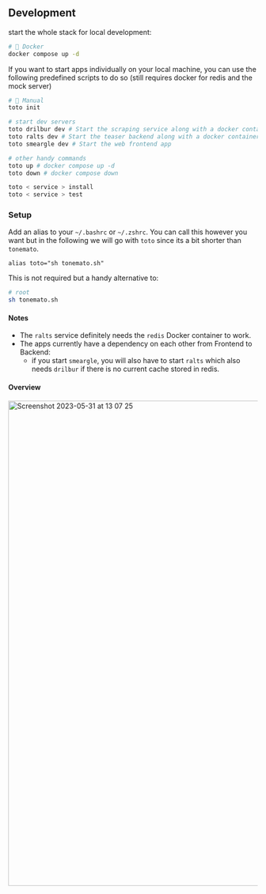 ## Development

start the whole stack for local development:

```bash
# 🐳 Docker
docker compose up -d
```

If you want to start apps individually on your local machine, you can use the following predefined scripts to do so (still requires docker for redis and the mock server)

```bash
# 🍅 Manual
toto init

# start dev servers
toto drilbur dev # Start the scraping service along with a docker container running the mock server
toto ralts dev # Start the teaser backend along with a docker container running redis
toto smeargle dev # Start the web frontend app

# other handy commands
toto up # docker compose up -d
toto down # docker compose down

toto < service > install
toto < service > test
```

### Setup

Add an alias to your `~/.bashrc` or `~/.zshrc`.
You can call this however you want but in the following we will go with `toto` since its a bit shorter than `tonemato`.

```nano
alias toto="sh tonemato.sh"
```

This is not required but a handy alternative to:

```bash
# root
sh tonemato.sh
```

#### Notes

- The `ralts` service definitely needs the `redis` Docker container to work.
- The apps currently have a dependency on each other from Frontend to Backend:
  - if you start `smeargle`, you will also have to start `ralts` which also needs `drilbur` if there is no current cache stored in redis.

#### Overview
<img width="981" alt="Screenshot 2023-05-31 at 13 07 25" src="https://github.com/ropfoo/tonemato/assets/18482002/609b82ed-24ec-4edc-a82d-23a0b93bdce4">

